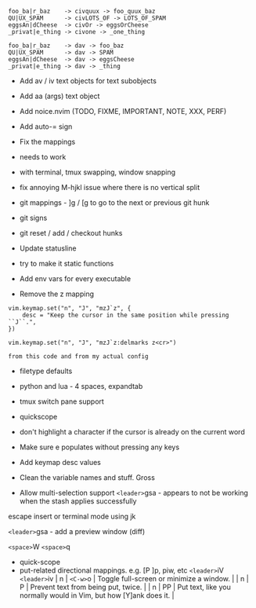 ```
foo_ba|r_baz    -> civquux -> foo_quux_baz
QU|UX_SPAM      -> civLOTS_OF -> LOTS_OF_SPAM
eggsAn|dCheese  -> civOr -> eggsOrCheese
_privat|e_thing -> civone -> _one_thing

foo_ba|r_baz    -> dav -> foo_baz
QU|UX_SPAM      -> dav -> SPAM
eggsAn|dCheese  -> dav -> eggsCheese
_privat|e_thing -> dav -> _thing
```

- Add av / iv text objects for text subobjects
- Add aa (args) text object
- Add noice.nvim (TODO, FIXME, IMPORTANT, NOTE, XXX, PERF)

- Add auto-= sign

- Fix the <C-hjkl> mappings
 - needs to work
  - with terminal, tmux swapping, window snapping

- fix annoying M-hjkl issue where there is no vertical split

- git mappings - ]g / [g to go to the next or previous git hunk

- git signs
- git reset / add / checkout hunks

- Update statusline
 - try to make it static functions
- Add env vars for every executable

- Remove the z mapping
```
vim.keymap.set("n", "J", "mzJ`z", {
    desc = "Keep the cursor in the same position while pressing ``J``.",
})

vim.keymap.set("n", "J", "mzJ`z:delmarks z<cr>") 

from this code and from my actual config
```

- filetype defaults
 - python and lua - 4 spaces, expandtab

- tmux switch pane support


- quickscope
 - don't highlight a character if the cursor is already on the current word

- Make sure <space>e populates without pressing any keys

- Add keymap desc values

- Clean the variable names and stuff. Gross

- Allow multi-selection support
`<leader>`gsa - appears to not be working when the stash applies successfully

escape insert or terminal mode using jk

`<leader>`gsa - add a preview window (diff)

`<space>`W
`<space>`q
- quick-scope
- put-related directional mappings. e.g. [P ]p, piw, etc
`<leader>`iV
`<leader>`iv
| n | `<C-w>`o      | Toggle full-screen or minimize a window.                  |
| n | P    | Prevent text from being put, twice.                                        |
| n | PP   | Put text, like you normally would in Vim, but how [Y]ank does it.          |
